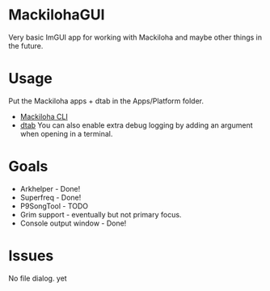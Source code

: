 # MackilohaGUI
Very basic ImGUI app for working with Mackiloha and maybe other things in the future.

# Usage
Put the Mackiloha apps + dtab in the Apps/Platform folder.
* [Mackiloha CLI](https://github.com/PikminGuts92/Mackiloha/releases/latest)
* [dtab](https://github.com/mtolly/dtab/releases/latest)
You can also enable extra debug logging by adding an argument when opening in a terminal.



 # Goals
* Arkhelper - Done!
* Superfreq - Done!
* P9SongTool - TODO
* Grim support - eventually but not primary focus.
* Console output window - Done!

# Issues
No file dialog. yet

